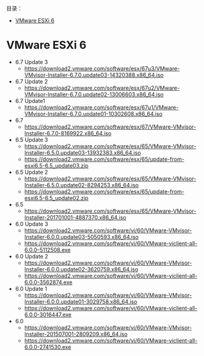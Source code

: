目录：
* [VMware ESXi 6](#vmware-esxi-6)

# VMware ESXi 6

* 6.7 Update 3
  * https://download2.vmware.com/software/esx/67u3/VMware-VMvisor-Installer-6.7.0.update03-14320388.x86_64.iso
* 6.7 Update 2
  * https://download2.vmware.com/software/esx/67u2/VMware-VMvisor-Installer-6.7.0.update02-13006603.x86_64.iso
* 6.7 Update1
  * https://download2.vmware.com/software/esx/67u1/VMware-VMvisor-Installer-6.7.0.update01-10302608.x86_64.iso
* 6.7
  * https://download2.vmware.com/software/esx/67/VMware-VMvisor-Installer-6.7.0-8169922.x86_64.iso
* 6.5 Update 3
  * https://download2.vmware.com/software/esx/65/VMware-VMvisor-Installer-6.5.0.update03-13932383.x86_64.iso
  * https://download2.vmware.com/software/esx/65/update-from-esxi6.5-6.5_update03.zip
* 6.5 Update 2
  * https://download2.vmware.com/software/esx/65/VMware-VMvisor-Installer-6.5.0.update02-8294253.x86_64.iso
  * https://download2.vmware.com/software/esx/65/update-from-esxi6.5-6.5_update02.zip
* 6.5
  * https://download2.vmware.com/software/esx/65/VMware-VMvisor-Installer-201701001-4887370.x86_64.iso
* 6.0 Update 3
  * https://download2.vmware.com/software/vi/60/VMware-VMvisor-Installer-6.0.0.update03-5050593.x86_64.iso
  * https://download2.vmware.com/software/vi/60/VMware-viclient-all-6.0.0-5112508.exe
* 6.0 Update 2
  * https://download2.vmware.com/software/vi/60/VMware-VMvisor-Installer-6.0.0.update02-3620759.x86_64.iso
  * https://download2.vmware.com/software/vi/60/VMware-viclient-all-6.0.0-3562874.exe
* 6.0 Update 1
  * https://download2.vmware.com/software/vi/60/VMware-VMvisor-Installer-6.0.0.update01-3029758.x86_64.iso
  * https://download2.vmware.com/software/vi/60/VMware-viclient-all-6.0.0-3016447.exe
* 6.0
  * https://download2.vmware.com/software/vi/60/VMware-VMvisor-Installer-201507001-2809209.x86_64.iso
  * https://download2.vmware.com/software/vi/60/VMware-viclient-all-6.0.0-2741530.exe
